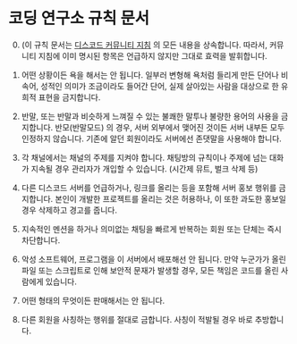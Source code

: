 # 코딩 연구소 규칙 문서

0. (이 규칙 문서는 [디스코드 커뮤니티 지침](https://discord.com/guidelines) 의 모든 내용을 상속합니다.
따라서, 커뮤니티 지침에 이미 명시된 항목은 언급하지 않지만 그대로 효력을 발휘합니다.

1. 어떤 상황이든 욕을 해서는 안 됩니다.
일부러 변형해 욕처럼 들리게 만든 단어나 비속어, 성적인 의미가 조금이라도 들어간 단어, 실제 살아있는 사람을 대상으로 한 유희적 표현을 금지합니다.

2. 반말, 또는 반말과 비슷하게 느껴질 수 있는 불쾌한 말투나 불량한 용어의 사용을 금지합니다.
반모(반말모드) 의 경우, 서버 외부에서 맺어진 것이든 서버 내부든 모두 인정하지 않습니다.
기존에 알던 회원이라도 서버에선 존댓말을 사용해야 합니다.

3. 각 채널에서는 채널의 주제를 지켜야 합니다.
채팅방의 규칙이나 주제에 넘는 대화가 지속될 경우 관리자가 개입할 수 있습니다. (시간제 뮤트, 벌크 삭제 등)

4. 다른 디스코드 서버를 언급하거나, 링크를 올리는 등을 포함해 서버 홍보 행위를 금지합니다.
본인이 개발한 프로젝트를 올리는 것은 허용하나, 이 또한 과도한 홍보일 경우 삭제하고 경고를 줍니다.

5. 지속적인 멘션을 하거나 의미없는 채팅을 빠르게 반복하는 회원 또는 단체는 즉시 차단합니다.

6. 악성 소프트웨어, 프로그램을 이 서버에서 배포해선 안 됩니다.
만약 누군가가 올린 파일 또는 스크립트로 인해 보안적 문재가 발생할 경우, 모든 책임은 코드를 올린 사람에게 있습니다.

7. 어떤 형태의 무엇이든 판매해서는 안 됩니다.

8. 다른 회원을 사칭하는 행위를 절대로 금합니다.
사칭이 적발될 경우 바로 추방합니다.
